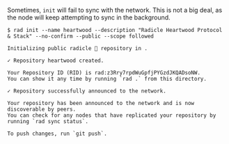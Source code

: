 Sometimes, `init` will fail to sync with the network. This is not a big deal,
as the node will keep attempting to sync in the background.

```
$ rad init --name heartwood --description "Radicle Heartwood Protocol & Stack" --no-confirm --public --scope followed

Initializing public radicle 👾 repository in .

✓ Repository heartwood created.

Your Repository ID (RID) is rad:z3Rry7rpdWuGpfjPYGzdJKQADsoNW.
You can show it any time by running `rad .` from this directory.

✓ Repository successfully announced to the network.

Your repository has been announced to the network and is now discoverable by peers.
You can check for any nodes that have replicated your repository by running `rad sync status`.

To push changes, run `git push`.
```
